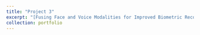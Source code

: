 ```yaml
---
title: "Project 3"
excerpt: "[Fusing Face and Voice Modalities for Improved Biometric Recognition](http://iprobe.cse.msu.edu/project_detail.php?id=12&?title=Fusing_Face_and_Voice_Modalities_for_Improved_Biometric_Recognition)<br/><img src='/images/Project3_gphx.png'>"
collection: portfolio
---
```

